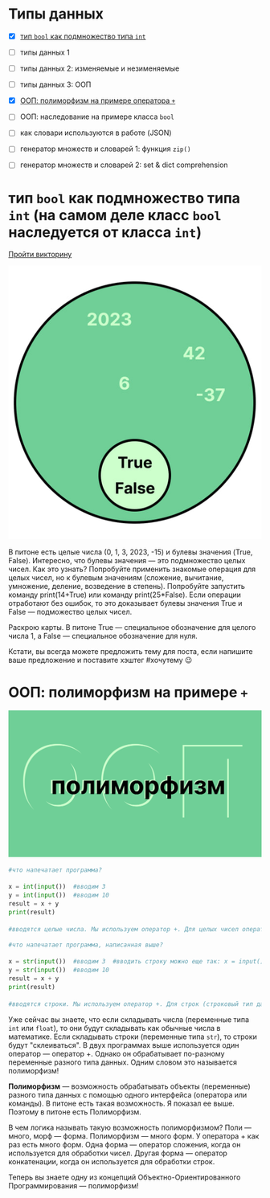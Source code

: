 # Типы данных
- [x] [тип `bool` как подмножество типа `int`](#тип-bool-как-подмножество-типа-int-на-самом-деле-класс-bool-наследуется-от-класса-int)
- [ ] типы данных 1
- [ ] типы данных 2: изменяемые и незименяемые 
- [ ] типы данных 3: ООП
- [x] [ООП: полиморфизм на примере оператора `+`](#ооп-полиморфизм-на-примере)
- [ ] ООП: наследование на примере класса `bool`
- [ ] как словари используются в работе (JSON)
- [ ] генератор множеств и словарей 1:  функция `zip()`
- [ ] генератор множеств и словарей 2:  set & dict comprehension



# тип `bool` как подмножество типа `int` (на самом деле класс `bool` наследуется от класса `int`)

[Пройти викторину](https://forms.gle/ch121v4F6neQfgRT7)

![1_1_cover_bool](/images/1_1_cover_bool.jpg)

В питоне есть целые числа (0, 1, 3, 2023, -15) и булевы значения (True, False). Интересно, что булевы значения — это подмножество целых чисел. Как это узнать? Попробуйте применить знакомые операция для целых чисел, но к булевым значениям (сложение, вычитание, умножение, деление, возведение в степень). Попробуйте запустить команду print(14+True) или команду print(25*False). Если операции отработают без ошибок, то это доказывает булевы значения True и False — подможество целых чисел.

Раскрою карты. В питоне True — специальное обозначение для целого числа 1, а False — специальное обозначение для нуля.

Кстати, вы всегда можете предложить тему для поста, если напишите ваше предложение и поставите хэштег #хочутему 😉



# ООП: полиморфизм на примере `+`

![1_5_cover](/images/1_5_cover_polymorf.png)

```python
#что напечатает программа?

x = int(input())  #вводим 3
y = int(input())  #вводим 10
result = x + y
print(result)

#вводятся целые числа. Мы используем оператор +. Для целых чисел оператор + это оператор сложения. Поэтому x + y = 3 + 10 = 13
```

```python
#что напечатает программа, написанная выше?

x = str(input())  #вводим 3  #вводить строку можно еще так: x = input()
y = str(input())  #вводим 10
result = x + y
print(result)

#вводятся строки. Мы используем оператор +. Для строк (строковый тип данных) оператор + это оператор конкатенации. Поэтому wordOne + wordTwo = '3' + '10' = '310'
```

Уже сейчас вы знаете, что если складывать числа (переменные типа `int` или `float`), то они будут складывать как обычные числа в математике. Если складывать строки (переменные типа `str`), то строки будут "склеиваться". В двух программах выше используется один оператор — оператор +. Однако он обрабатывает по-разному переменные разного типа данных. Одним словом это называется полиморфизм!

**Полиморфизм** — возможность обрабатывать объекты (переменные) разного типа данных с помощью одного интерфейса (оператора или команды). В питоне есть такая возможность. Я показал ее выше. Поэтому в питоне есть Полиморфизм.

В чем логика называть такую возможность полиморфизмом? Поли — много, морф — форма. Полиморфизм — много форм. У оператора + как раз есть много форм. Одна форма — оператор сложения, когда он используется для обработки чисел. Другая форма — оператор конкатенации, когда он используется для обработки строк.

Теперь вы знаете одну из концепций Объектно-Ориентированного Программирования — полиморфизм!